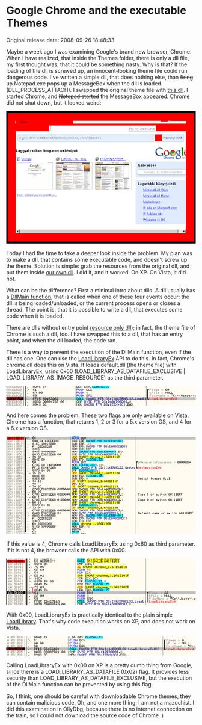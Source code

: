 Google Chrome and the executable Themes
=======================================

Original release date: 2008-09-26 18:48:33

Maybe a week ago I was examining Google's brand new browser, Chrome. When I have realized, that inside the Themes folder, there is only a dll file, my first thought was, that it could be something nasty. Why is that? If the loading of the dll is screwed up, an innocent-looking theme file could run dangerous code. I've written a simple dll, that does nothing else, than ~~firing up Notepad.exe~~ pops up a MessageBox when the dll is loaded (DLL_PROCESS_ATTACH). I swapped the original theme file with [this dll](downloads/dll_wo_resources.dll). I started Chrome, and ~~Notepad started~~ the MessageBox appeared. Chrome did not shut down, but it looked weird:

![Red Chrome](img/chrome_red.png)

Today I had the time to take a deeper look inside the problem. My plan was to make a dll, that contains some executable code, and doesn't screw up the theme. Solution is simple: grab the resources from the original dll, and put them inside [our own dll](downloads/dll_w_resources.dll). I did it, and it worked. On XP. On Vista, it did not.

What can be the difference? First a minimal intro about dlls. A dll usually has a [DllMain function](http://msdn.microsoft.com/en-us/library/ms682583.aspx), that is called when one of these four events occur: the dll is being loaded/unloaded, or the current process opens or closes a thread. The point is, that it is possible to write a dll, that executes some code when it is loaded.

There are dlls without entry point [resource only dll](http://msdn.microsoft.com/en-us/library/8ys34d7t(VS.71).aspx)); in fact, the theme file of Chrome is such a dll, too. I have swapped this to a dll, that has an entry point, and when the dll loaded, the code ran.

There is a way to prevent the execution of the DllMain function, even if the dll has one. One can use the [LoadLibraryEx](http://msdn.microsoft.com/en-us/library/ms684179(VS.85).aspx) API to do this. In fact, Chrome's chrome.dll does this on Vista. It loads default.dll (the theme file) with LoadLibraryEx, using 0x60 (LOAD_LIBRARY_AS_DATAFILE_EXCLUSIVE | LOAD_LIBRARY_AS_IMAGE_RESOURCE) as the third parameter.

![chrome.dll in Olly (Vista)](img/vista.png)

And here comes the problem. These two flags are only available on Vista. Chrome has a function, that returns 1, 2 or 3 for a 5.x version OS, and 4 for a 6.x version OS.

![versioninfo in Olly](img/version.png)

If this value is 4, Chrome calls LoadLibraryEx using 0x60 as third parameter. If it is not 4, the browser calls the API with 0x00.

![set flag in Olly](img/setflags.png)

With 0x00, LoadLibraryEx is practically identical to the plain simple [LoadLibrary](http://msdn.microsoft.com/en-us/library/ms684175(VS.85).aspx). That's why code execution works on XP, and does not work on Vista.

![chrome.dll in Olly (XP)](img/XP.png)

Calling LoadLibraryEx with 0x00 on XP is a pretty dumb thing from Google, since there is a LOAD_LIBRARY_AS_DATAFILE (0x02) flag. It provides less security than LOAD_LIBRARY_AS_DATAFILE_EXCLUSIVE, but the execution of the DllMain function can be prevented by using this flag.

So, I think, one should be careful with downloadable Chrome themes, they can contain malicious code. Oh, and one more thing: I am not a mazochist. I did this examination in OllyDbg, because there is no internet connection on the train, so I could not download the source code of Chrome :)
